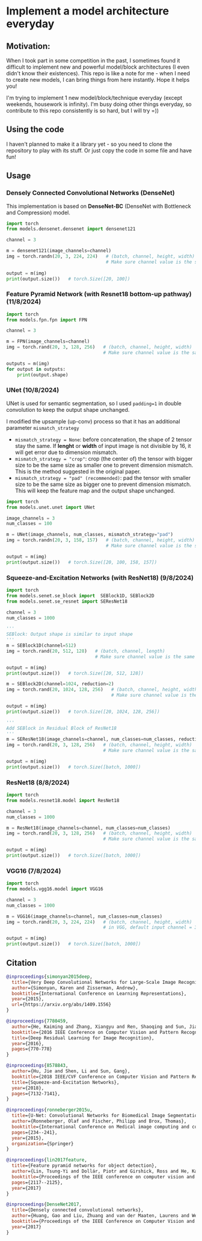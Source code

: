 # Implement a model architecture everyday

## Motivation: 
When I took part in some competition in the past, I sometimes found it difficult to implement new and powerful model/block architectures (I even didn't know their existences). This repo is like a note for me - when I need to create new models, I can bring things from here instantly. Hope it helps you!

I'm trying to implement 1 new model/block/technique everyday (except weekends, housework is infinity). I'm busy doing other things everyday, so contribute to this repo consistently is so hard, but I will try =))

## Using the code
I haven't planned to make it a library yet - so you need to clone the repository to play with its stuff. Or just copy the code in some file and have fun!

## Usage
### Densely Connected Convolutional Networks (DenseNet)
This implementation is based on **DenseNet-BC** (DenseNet with Bottleneck and Compression) model.
```python
import torch
from models.densenet.densenet import densenet121

channel = 3

m = densenet121(image_channels=channel)
img = torch.randn(20, 3, 224, 224)   # (batch, channel, height, width)                                   
                                     # Make sure channel value is the same as the above variable.
                                     
output = m(img)
print(output.size())   # torch.Size([20, 100])
```

### Feature Pyramid Network (with Resnet18 bottom-up pathway) (11/8/2024)
```python
import torch
from models.fpn.fpn import FPN

channel = 3

m = FPN(image_channels=channel)
img = torch.rand(20, 3, 128, 256)   # (batch, channel, height, width)                                   
                                    # Make sure channel value is the same as the above variable.

outputs = m(img)
for output in outputs:
    print(output.shape)
```

### UNet (10/8/2024)
UNet is used for semantic segmentation, so I used `padding=1` in double convolution to keep the output shape unchanged.

I modified the upsample (up-conv) process so that it has an additional parameter `mismatch_strategy`
- `mismatch_strategy = None`: before concatenation, the shape of 2 tensor stay the same. If **lenght** or **width** of input image is not divisible by 16, it will get error due to dimension mismatch.
- `mismatch_strategy = "crop"`: crop (the center of) the tensor with bigger size to be the same size as smaller one to prevent dimension mismatch. This is the method suggested in the original paper. 
- `mismatch_strategy = "pad" (recommended)`: pad the tensor with smaller size to be the same size as bigger one to prevent dimension mismatch. This will keep the feature map and the output shape unchanged. 

```python
import torch
from models.unet.unet import UNet

image_channels = 3
num_classes = 100

m = UNet(image_channels, num_classes, mismatch_strategy="pad")
img = torch.randn(20, 3, 158, 157)   # (batch, channel, height, width)                                   
                                     # Make sure channel value is the same as the above variable.

output = m(img)
print(output.size())   # torch.Size([20, 100, 158, 157])
```

### Squeeze-and-Excitation Networks (with ResNet18) (9/8/2024)
```python
import torch
from models.senet.se_block import  SEBlock1D, SEBlock2D
from models.senet.se_resnet import SEResNet18

channel = 3
num_classes = 1000

'''
SEBlock: Output shape is similar to input shape
'''
m = SEBlock1D(channel=512)
img = torch.rand(20, 512, 128)   # (batch, channel, length)                                   
                                 # Make sure channel value is the same as the above variable.

output = m(img)
print(output.size())   # torch.Size([20, 512, 128])

m = SEBlock2D(channel=1024, reduction=2)
img = torch.rand(20, 1024, 128, 256)   # (batch, channel, height, width)                                   
                                       # Make sure channel value is the same as the above variable.

output = m(img)
print(output.size())   # torch.Size([20, 1024, 128, 256])

'''
Add SEBlock in Residual Block of ResNet18
'''
m = SEResNet18(image_channels=channel, num_classes=num_classes, reduction=4)
img = torch.rand(20, 3, 128, 256)   # (batch, channel, height, width)                                   
                                    # Make sure channel value is the same as the above variable.

output = m(img)
print(output.size())   # torch.Size([batch, 1000])
```

### ResNet18 (8/8/2024)
```python
import torch
from models.resnet18.model import ResNet18

channel = 3
num_classes = 1000

m = ResNet18(image_channels=channel, num_classes=num_classes)
img = torch.rand(20, 3, 128, 256)   # (batch, channel, height, width)                                   
                                    # Make sure channel value is the same as the above variable.

output = m(img)
print(output.size())   # torch.Size([batch, 1000])
```

### VGG16 (7/8/2024)
```python
import torch
from models.vgg16.model import VGG16

channel = 3
num_classes = 1000

m = VGG16(image_channels=channel, num_classes=num_classes)
img = torch.rand(20, 3, 224, 224)   # (batch, channel, height, width)
                                    # in VGG, default input channel = 3, height = width = 224

output = m(img)
print(output.size())   # torch.Size([batch, 1000])
```

## Citation

```bibtex
@inproceedings{simonyan2015deep,
  title={Very Deep Convolutional Networks for Large-Scale Image Recognition},
  author={Simonyan, Karen and Zisserman, Andrew},
  booktitle={International Conference on Learning Representations},
  year={2015},
  url={https://arxiv.org/abs/1409.1556}
}
```

```bibtex
@inproceedings{7780459,
  author={He, Kaiming and Zhang, Xiangyu and Ren, Shaoqing and Sun, Jian},
  booktitle={2016 IEEE Conference on Computer Vision and Pattern Recognition (CVPR)}, 
  title={Deep Residual Learning for Image Recognition}, 
  year={2016},
  pages={770-778}
}
```

```bibtex
@inproceedings{8578843,
  author={Hu, Jie and Shen, Li and Sun, Gang},
  booktitle={2018 IEEE/CVF Conference on Computer Vision and Pattern Recognition}, 
  title={Squeeze-and-Excitation Networks}, 
  year={2018},
  pages={7132-7141},
}
```

```bibtex
@inproceedings{ronneberger2015u,
  title={U-Net: Convolutional Networks for Biomedical Image Segmentation},
  author={Ronneberger, Olaf and Fischer, Philipp and Brox, Thomas},
  booktitle={International Conference on Medical image computing and computer-assisted intervention},
  pages={234--241},
  year={2015},
  organization={Springer}
}
```

```bibtex
@inproceedings{lin2017feature,
  title={Feature pyramid networks for object detection},
  author={Lin, Tsung-Yi and Dollár, Piotr and Girshick, Ross and He, Kaiming and Hariharan, Bharath and Belongie, Serge},
  booktitle={Proceedings of the IEEE conference on computer vision and pattern recognition},
  pages={2117--2125},
  year={2017}
}
```

```bibtex
@inproceedings{DenseNet2017,
  title={Densely connected convolutional networks},
  author={Huang, Gao and Liu, Zhuang and van der Maaten, Laurens and Weinberger, Kilian Q },
  booktitle={Proceedings of the IEEE Conference on Computer Vision and Pattern Recognition},
  year={2017}
}
```
